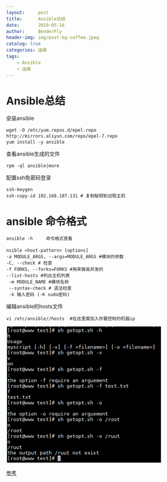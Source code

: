 ```yaml
---
layout:     post
title:      Ansible总结
date:       2019-05-16
author:     BenderFly
header-img: img/post-bg-coffee.jpeg
catalog: true
categories: 运维
tags:
    - Ansible
    - 运维
---
```


# Ansible总结

安装ansible
```
wget -O /etc/yum.repos.d/epel.repo http://mirrors.aliyun.com/repo/epel-7.repo
yum install -y ansible
```
查看ansible生成的文件
```
rpm -ql ansible|more
```

配置ssh免密码登录
```
ssh-keygen
ssh-copy-id 192.168.107.131 # 复制秘钥到远程主机
```

# ansible 命令格式
```
ansible -h     命令格式查看

nsible <host-pattern> [options]
-a MODULE_ARGS, --args=MODULE_ARGS #模块的参数
-C, --check # 检查
-f FORKS, --forks=FORKS #用来做高并发的
--list-hosts #列出主机列表
 -m MODULE_NAME #模块名称
 --syntax-check # 语法检查
 -k 输入密码 (-K sudo密码) 
```

编辑ansible的hosts文件
```
vi /etc/ansible//hosts  #在这里面加入你要控制的机器ip
```



![getopts](https://raw.githubusercontent.com/handerfly/handerfly.github.io/master/img/getopt.png)  

[参考](https://www.linuxprobe.com/screen-example.html)